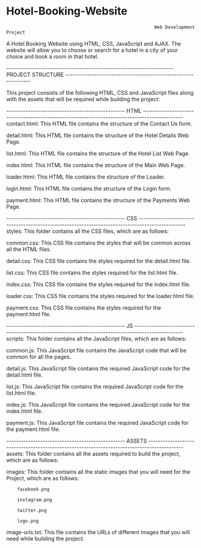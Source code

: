 # Hotel-Booking-Website
                                                           Web Development Project 

A Hotel Booking Website using HTML, CSS, JavaScript and AJAX. The website will allow you to choose or search for a hotel in a city of your choice and book a room in that hotel.

--------------------------------------------------------------------- PROJECT STRUCTURE ---------------------------------------------------------------

This project consists of the following HTML, CSS and JavaScript files along with the assets that will be required while building the project:

-------------------------------------------------  HTML  ----------------------------------------------------------------------------------------------
contact.html: This HTML file contains the structure of the Contact Us form.

detail.html: This HTML file contains the structure of the Hotel Details Web Page.

list.html: This HTML file contains the structure of the Hotel List Web Page.

index.html: This HTML file contains the structure of the Main Web Page.

loader.html: This HTML file contains the structure of the Loader.

login.html: This HTML file contains the structure of the Login form.

payment.html: This HTML file contains the structure of the Payments Web Page.

-------------------------------------------------  CSS  -------------------------------------------------------------------------------------------------
styles: This folder contains all the CSS files, which are as follows:

common.css: This CSS file contains the styles that will be common across all the HTML files.

detail.css: This CSS file contains the styles required for the detail.html file.

list.css: This CSS file contains the styles required for the list.html file.

index.css: This CSS file contains the styles required for the index.html file.

loader.css: This CSS file contains the styles required for the loader.html file.

payment.css: This CSS file contains the styles required for the payment.html file.

-------------------------------------------------  JS  --------------------------------------------------------------------------------------------------
scripts: This folder contains all the JavaScript files, which are as follows:

common.js: This JavaScript file contains the JavaScript code that will be common for all the pages.

detail.js: This JavaScript file contains the required JavaScript code for the detail.html file.

list.js: This JavaScript file contains the required JavaScript code for the list.html file.

index.js: This JavaScript file contains the required JavaScript code for the index.html file.

payment.js: This JavaScript file contains the required JavaScript code for the payment.html file.

-------------------------------------------------  ASSETS  --------------------------------------------------------------------------------------------
assets: This folder contains all the assets required to build the project, which are as follows:

images: This folder contains all the static images that you will need for the Project, which are as follows:

        facebook.png

        instagram.png

        twitter.png

        logo.png

image-urls.txt: This file contains the URLs of different images that you will need while building the project.
